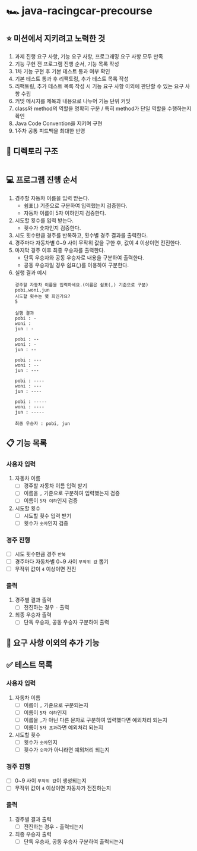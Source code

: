 # 🏎️ java-racingcar-precourse

## ⭐ 미션에서 지키려고 노력한 것
1. 과제 진행 요구 사항, 기능 요구 사항, 프로그래밍 요구 사항 모두 만족
2. 기능 구현 전 프로그램 진행 순서, 기능 목록 작성
3. 1차 기능 구현 후 기본 테스트 통과 여부 확인
4. 기본 테스트 통과 후 리팩토링, 추가 테스트 목록 작성
5. 리팩토링, 추가 테스트 목록 작성 시 기능 요구 사항 이외에 판단할 수 있는 요구 사항 수립
6. 커밋 메시지를 제목과 내용으로 나누어 기능 단위 커밋
7. class와 method의 역할을 명확히 구분 / 특히 method가 단일 역할을 수행하는지 확인
8. Java Code Convention을 지키며 구현
9. 1주차 공통 피드백을 최대한 반영

## 📁 디렉토리 구조
```
```

## 💻 프로그램 진행 순서
1. 경주할 자동차 이름을 입력 받는다.
    * 쉼표(,) 기준으로 구분하여 입력했는지 검증한다. 
    * 자동차 이름이 5자 이하인지 검증한다.
2. 시도할 횟수를 입력 받는다.
    * 횟수가 숫자인지 검증한다.
3. 시도 횟수만큼 경주를 반복하고, 횟수별 경주 결과를 출력한다.
4. 경주마다 자동차별 0~9 사이 무작위 값을 구한 후, 값이 4 이상이면 전진한다.
5. 마지막 경주 이후 최종 우승자를 출력한다.
    * 단독 우승자와 공동 우승자로 내용을 구분하여 출력한다. 
    * 공동 우승자일 경우 쉼표(,)를 이용하여 구분한다.
6. 실행 결과 예시
    ```
    경주할 자동차 이름을 입력하세요.(이름은 쉼표(,) 기준으로 구분)
    pobi,woni,jun
    시도할 횟수는 몇 회인가요?
    5
    
    실행 결과
    pobi : -
    woni :
    jun : -
    
    pobi : --
    woni : -
    jun : --
    
    pobi : ---
    woni : --
    jun : ---
    
    pobi : ----
    woni : ---
    jun : ----
    
    pobi : -----
    woni : ----
    jun : -----
    
    최종 우승자 : pobi, jun
    ```

## 📋 기능 목록
### 사용자 입력
1. 자동차 이름
    - [ ] 경주할 자동차 이름 입력 받기
    - [ ] 이름을 ``,`` 기준으로 구분하여 입력했는지 검증
    - [ ] 이름이 ``5자 이하``인지 검증

2. 시도할 횟수
    - [ ] 시도할 횟수 입력 받기
    - [ ] 횟수가 ``숫자``인지 검증

### 경주 진행
- [ ] 시도 횟수만큼 경주 ``반복``
- [ ] 경주마다 자동차별 0~9 사이 ``무작위 값`` 뽑기
- [ ] 무작위 값이 ``4`` 이상이면 전진

### 출력
1. 경주별 결과 출력
    - [ ] 전진하는 경우 ``-`` 출력

2. 최종 우승자 출력
    - [ ] 단독 우승자, 공동 우승자 구분하여 출력

## 🤔 요구 사항 이외의 추가 기능

## ✅ 테스트 목록
### 사용자 입력
1. 자동차 이름
   - [ ] 이름이 ``,`` 기준으로 구분되는지
   - [ ] 이름이 ``5자 이하``인지
   - [ ] 이름을 ``,``가 아닌 다른 문자로 구분하여 입력했다면 예외처리 되는지
   - [ ] 이름이 ``5자 초과``라면 예외처리 되는지

2. 시도할 횟수
   - [ ] 횟수가 ``숫자``인지
   - [ ] 횟수가 ``숫자``가 아니라면 예외처리 되는지

### 경주 진행
- [ ] 0~9 사이 ``무작위 값``이 생성되는지
- [ ] 무작위 값이 ``4`` 이상이면 자동차가 전진하는지

### 출력
1. 경주별 결과 출력
   - [ ] 전진하는 경우 ``-`` 출력되는지

2. 최종 우승자 출력
   - [ ] 단독 우승자, 공동 우승자 구분하여 출력되는지